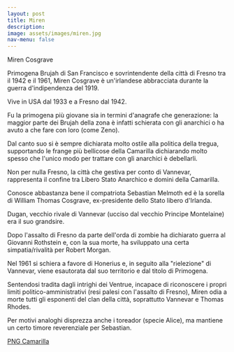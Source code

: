 ```yaml
---
layout: post
title: Miren
description:
image: assets/images/miren.jpg
nav-menu: false
---
```


Miren Cosgrave 

Primogena Brujah di San Francisco e sovrintendente della città di Fresno tra il 1942 e il 1961, Miren Cosgrave è un'irlandese abbracciata durante la guerra d'indipendenza del 1919. 

Vive in USA dal 1933 e a Fresno dal 1942.

Fu la primogena più giovane sia in termini d'anagrafe che generazione: la maggior parte dei Brujah della zona è infatti schierata con gli anarchici o ha avuto a che fare con loro (come Zeno).

Dal canto suo si è sempre dichiarata molto ostile alla politica della tregua, supportando le frange più bellicose della Camarilla dichiarando molto spesso che l'unico modo per trattare con gli anarchici è debellarli.

Non per nulla Fresno, la città che gestiva per conto di Vannevar, rappresenta il confine tra Libero Stato Anarchico e domini della Camarilla.

Conosce abbastanza bene il compatriota Sebastian Melmoth ed è la sorella di William Thomas Cosgrave, ex-presidente dello Stato libero d'Irlanda.

Dugan, vecchio rivale di Vannevar (ucciso dal vecchio Principe Montelaine) era il suo grandsire.

Dopo l'assalto di Fresno da parte dell'orda di zombie ha dichiarato guerra al Giovanni Rothstein e, con la sua morte, ha sviluppato una certa simpatia/rivalità per Robert Morgan.

Nel 1961 si schiera a favore di Honerius e, in seguito alla "rielezione" di Vannevar, viene esautorata dal suo territorio e dal titolo di Primogena.

Sentendosi tradita dagli intrighi dei Ventrue, incapace di riconoscere i propri limiti politico-amministrativi (resi palesi con l'assalto di Fresno), Miren odia a morte tutti gli esponenti del clan della città, soprattutto Vannevar e Thomas Rhodes.

Per motivi analoghi disprezza anche i toreador (specie Alice), ma mantiene un certo timore reverenziale per Sebastian.

<a href="http://xabacadabra.com/cursed-legacy/png-camarilla.html" class="button back">PNG Camarilla</a>
